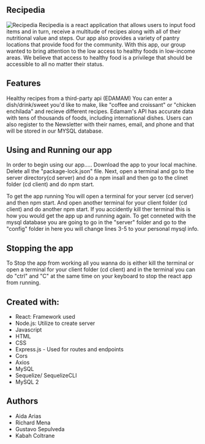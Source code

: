 ## Recipedia
![Recipedia](../images/hopehacksLogo.webp)
Recipedia is a react application that allows users to input food items and in turn, receive a multitude of recipes along with all of their nutritional value and steps. Our app also provides a variety of pantry locations that provide food for the community. With this app, our group wanted to bring attention to the low access to healthy foods in low-income areas. We believe that access to healthy food is a privilege that should be accessible to all no matter their status.

## Features
Healthy recipes from a third-party api (EDAMAM) 
You can enter a dish/drink/sweet you'd like to make, like "coffee and croissant" or "chicken enchilada" and recieve different recipes. Edamam's API has accurate data with tens of thousands of foods, including international dishes.
Users can also register to the Newsletter with their names, email, and phone and that will be stored in our MYSQL database.


## Using and Running our app
In order to begin using our app.....
Download the app to your local machine. Delete all the "package-lock.json" file. Next, open a terminal and go to the server directory(cd server) and do a npm insall and then go to the clinet folder (cd client) and do npm start.

To get the app running 
You will open a terminal for your server (cd server) and then npm start. And open another terminal for your client folder (cd client) and do another npm start. If you accidently kill ther terminal this is how you would get the app up and running again.
To get conneted with the mysql database you are going to go in the "server" folder and go to the "config" folder in here you will change lines 3-5 to your personal mysql info. 

## Stopping the app
To Stop the app from working all you wanna do is either kill the terminal or open a terminal for your client folder (cd client) and in the terminal you can do "ctrl" and "C" at the same time on your keyboard to stop the react app from running.

## Created with:
- React: Framework used
- Node.js: Utilize to create server
- Javascript
- HTML
- CSS
- Express.js - Used for routes and endpoints
- Cors
- Axios
- MySQL
- Sequelize/ SequelizeCLI
- MySQL 2

## Authors
- Aida Arias
- Richard Mena
- Gustavo Sepulveda
- Kabah Coltrane

